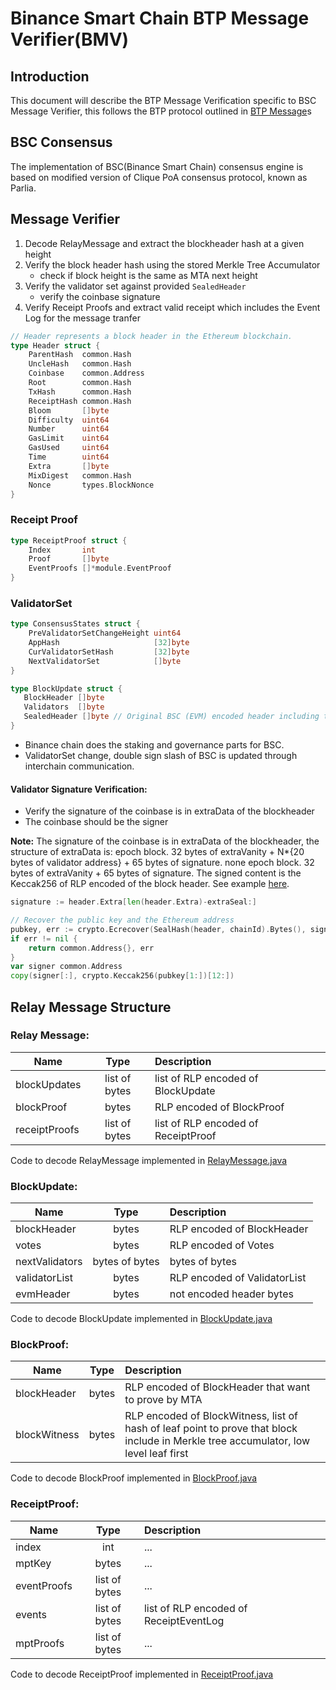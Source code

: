 # Binance Smart Chain BTP Message Verifier(BMV)

## Introduction

This document will describe the BTP Message Verification specific to BSC Message Verifier, this follows the BTP protocol
outlined in [BTP Message](btp.md#btp-message)s

## BSC Consensus

The implementation of BSC(Binance Smart Chain) consensus engine is based on modified version of Clique PoA
consensus protocol, known as Parlia. 

## Message Verifier

1. Decode RelayMessage and extract the blockheader hash at a given height
2. Verify the block header hash using the stored Merkle Tree Accumulator
    - check if block height is the same as MTA next height
3. Verify the validator set against provided `SealedHeader`
    - verify the coinbase signature
4. Verify Receipt Proofs and extract valid receipt which includes the Event Log for the message tranfer

```go
// Header represents a block header in the Ethereum blockchain.
type Header struct {
	ParentHash  common.Hash
	UncleHash   common.Hash
	Coinbase    common.Address
	Root        common.Hash
	TxHash      common.Hash
	ReceiptHash common.Hash
	Bloom       []byte
	Difficulty  uint64
	Number      uint64
	GasLimit    uint64
	GasUsed     uint64
	Time        uint64
	Extra       []byte
	MixDigest   common.Hash
	Nonce       types.BlockNonce
}
```

### Receipt Proof

```go
type ReceiptProof struct {
	Index       int
	Proof       []byte
	EventProofs []*module.EventProof
}
```

### ValidatorSet

```go
type ConsensusStates struct {
	PreValidatorSetChangeHeight uint64
	AppHash                     [32]byte
	CurValidatorSetHash         [32]byte
	NextValidatorSet            []byte
}

type BlockUpdate struct {
   BlockHeader []byte
   Validators  []byte
   SealedHeader []byte // Original BSC (EVM) encoded header including the validator signature
}

```


- Binance chain does the staking and governance parts for BSC.
- ValidatorSet change, double sign slash of BSC is updated through interchain communication.

#### Validator Signature Verification: 
- Verify the signature of the coinbase is in extraData of the blockheader
- The coinbase should be the signer

**Note:** 
The signature of the coinbase is in extraData of the blockheader, the structure of extraData is: epoch block. 32 bytes of extraVanity + N*{20 bytes of validator address} + 65 bytes of signature. none epoch block. 32 bytes of extraVanity + 65 bytes of signature. The signed content is the Keccak256 of RLP encoded of the block header. See example [here](https://github.com/binance-chain/bsc/blob/955c78bde05c756fe30a9e6ecf8bed5091d9f62e/consensus/parlia/parlia.go#L158).

```go
signature := header.Extra[len(header.Extra)-extraSeal:]

// Recover the public key and the Ethereum address
pubkey, err := crypto.Ecrecover(SealHash(header, chainId).Bytes(), signature)
if err != nil {
    return common.Address{}, err
}
var signer common.Address
copy(signer[:], crypto.Keccak256(pubkey[1:])[12:])
```

## Relay Message Structure
### Relay Message:
| Name          |      Type      |  Description                        |
|---------------|:--------------:|:------------------------------------|
| blockUpdates  |  list of bytes | list of RLP encoded of BlockUpdate  |
| blockProof    |    bytes       | RLP encoded of BlockProof           |
| receiptProofs | list of bytes  | list of RLP encoded of ReceiptProof |
Code to decode RelayMessage implemented in [RelayMessage.java](https://github.com/icon-project/btp/blob/btp_web3labs/javascore/bmv/src/main/java/foundation/icon/btp/bmv/types/RelayMessage.java)
### BlockUpdate:
| Name           |      Type      |  Description                 |
|----------------|:--------------:|:-----------------------------|
| blockHeader    |    bytes       | RLP encoded of BlockHeader   |
| votes          |    bytes       | RLP encoded of Votes         |
| nextValidators | bytes of bytes | bytes of bytes               |
| validatorList  |    bytes       | RLP encoded of ValidatorList |
| evmHeader      |    bytes       | not encoded header bytes     |
Code to decode BlockUpdate implemented in [BlockUpdate.java](https://github.com/icon-project/btp/blob/btp_web3labs/javascore/bmv/src/main/java/foundation/icon/btp/bmv/types/BlockUpdate.java)
### BlockProof:
| Name           |      Type      |  Description                |
|----------------|:--------------:|:----------------------------|
| blockHeader    |    bytes       | RLP encoded of BlockHeader that want to prove by MTA|
| blockWitness   |    bytes       | RLP encoded of BlockWitness, list of hash of leaf point to prove that block include in Merkle tree accumulator, low level leaf first |
Code to decode BlockProof implemented in [BlockProof.java](https://github.com/icon-project/btp/blob/btp_web3labs/javascore/bmv/src/main/java/foundation/icon/btp/bmv/types/BlockProof.java)
### ReceiptProof:
| Name           |      Type      |  Description                           |
|----------------|:--------------:|:---------------------------------------|
| index          |    int         | ...                                    |
| mptKey         |    bytes       | ...                                    |
| eventProofs    | list of bytes  | ...                                    |
| events         | list of bytes  | list of RLP encoded of ReceiptEventLog |
| mptProofs      | list of bytes  | ...                                    |
Code to decode ReceiptProof implemented in [ReceiptProof.java](https://github.com/icon-project/btp/blob/btp_web3labs/javascore/bmv/src/main/java/foundation/icon/btp/bmv/types/ReceiptProof.java)
